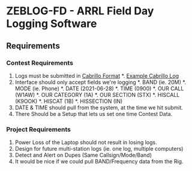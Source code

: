 # ZEBLOG-FD - ARRL Field Day Logging Software

## Requirements

### Contest Requirements
1. Logs must be submitted in [Cabrillo Format](http://www.arrl.org/cabrillo-format-tutorial)
   *. [Example Cabrillo Log](https://a2a53e2b-2285-4083-9cff-c99fe5ba1658.filesusr.com/ugd/1c7085_6e6ab52ed6a246558704199c09aaf9f7.pdf)
2. Interface should only accept fields we're logging
   *. BAND (ie. 20M)
   *. MODE (ie. Phone)
   *. DATE (2021-06-28)
   *. TIME (0900)
   *. OUR CALL (W1AW)
   *. OUR CATEGORY (1A)
   *. OUR SECTION (STX)
   *. HISCALL (K9OOK)
   *. HISCAT  (1B)
   *. HISSECTION (IN)
3. DATE & TIME should pull from the system, at the time we hit submit.
4. There Should be a Setup that lets us set one time Contest Data.

### Project Requirements
1. Power Loss of the Laptop should not result in losing logs.
2. Design for future multi-station logs (ie. one log, multiple computers)
3. Detect and Alert on Dupes (Same Callsign/Mode/Band) 
4. It would be nice if we could pull BAND/Frequency data from the Rig.

### 

